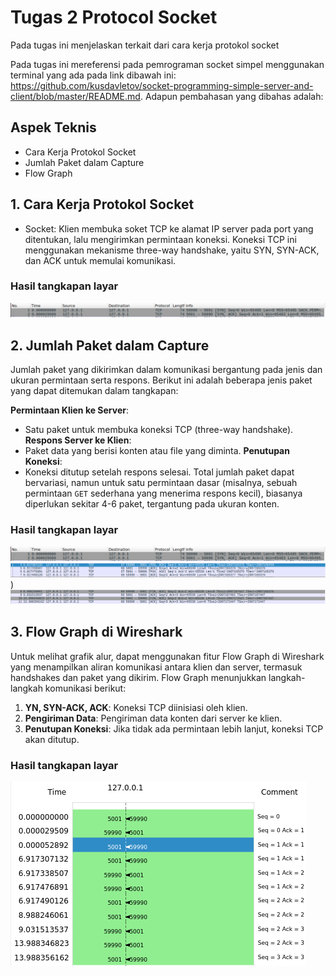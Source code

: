 
# Tugas 2 Protocol Socket

Pada tugas ini menjelaskan terkait dari cara kerja protokol socket

Pada tugas ini mereferensi pada pemrograman socket simpel menggunakan terminal yang ada pada link dibawah ini:
https://github.com/kusdavletov/socket-programming-simple-server-and-client/blob/master/README.md. Adapun pembahasan yang dibahas adalah:


## Aspek Teknis

- Cara Kerja Protokol Socket
- Jumlah Paket dalam Capture
- Flow Graph


## 1. Cara Kerja Protokol Socket

- Socket: Klien membuka soket TCP ke alamat IP server pada port yang ditentukan, lalu mengirimkan permintaan koneksi. Koneksi TCP ini menggunakan mekanisme three-way handshake, yaitu SYN, SYN-ACK, dan ACK untuk memulai komunikasi.

### Hasil tangkapan layar
![3WayHandShake](https://github.com/infans4/Tugas-2_Penjelasan-Protokol-Socket/blob/main/assets/3HandShake.png)

## 2. Jumlah Paket dalam Capture

Jumlah paket yang dikirimkan dalam komunikasi bergantung pada jenis dan ukuran permintaan serta respons. Berikut ini adalah beberapa jenis paket yang dapat ditemukan dalam tangkapan:

**Permintaan Klien ke Server**:
- Satu paket untuk membuka koneksi TCP (three-way handshake).
**Respons Server ke Klien**:
- Paket data yang berisi konten atau file yang diminta.
**Penutupan Koneksi**:
- Koneksi ditutup setelah respons selesai.
Total jumlah paket dapat bervariasi, namun untuk satu permintaan dasar (misalnya, sebuah permintaan `GET` sederhana yang menerima respons kecil), biasanya diperlukan sekitar 4-6 paket, tergantung pada ukuran konten.
### Hasil tangkapan layar
![3WayHandShake](https://github.com/infans4/Tugas-2_Penjelasan-Protokol-Socket/blob/main/assets/3HandShake.png)
![SendClient](https://github.com/infans4/Tugas-2_Penjelasan-Protokol-Socket/blob/main/assets/SendClientnServer.png))
![ClientOut](https://github.com/infans4/Tugas-2_Penjelasan-Protokol-Socket/blob/main/assets/ClientOut.png)
## 3. Flow Graph di Wireshark

Untuk melihat grafik alur, dapat menggunakan fitur Flow Graph di Wireshark yang menampilkan aliran komunikasi antara klien dan server, termasuk handshakes dan paket yang dikirim. Flow Graph menunjukkan langkah-langkah komunikasi berikut:

1. **YN, SYN-ACK, ACK**: Koneksi TCP diinisiasi oleh klien.
2. **Pengiriman Data**: Pengiriman data konten dari server ke klien.
3. **Penutupan Koneksi**: Jika tidak ada permintaan lebih lanjut, koneksi TCP akan ditutup.

### Hasil tangkapan layar
![FlowGraph](https://github.com/infans4/Tugas-2_Penjelasan-Protokol-Socket/blob/main/assets/FlowGraph.png)
